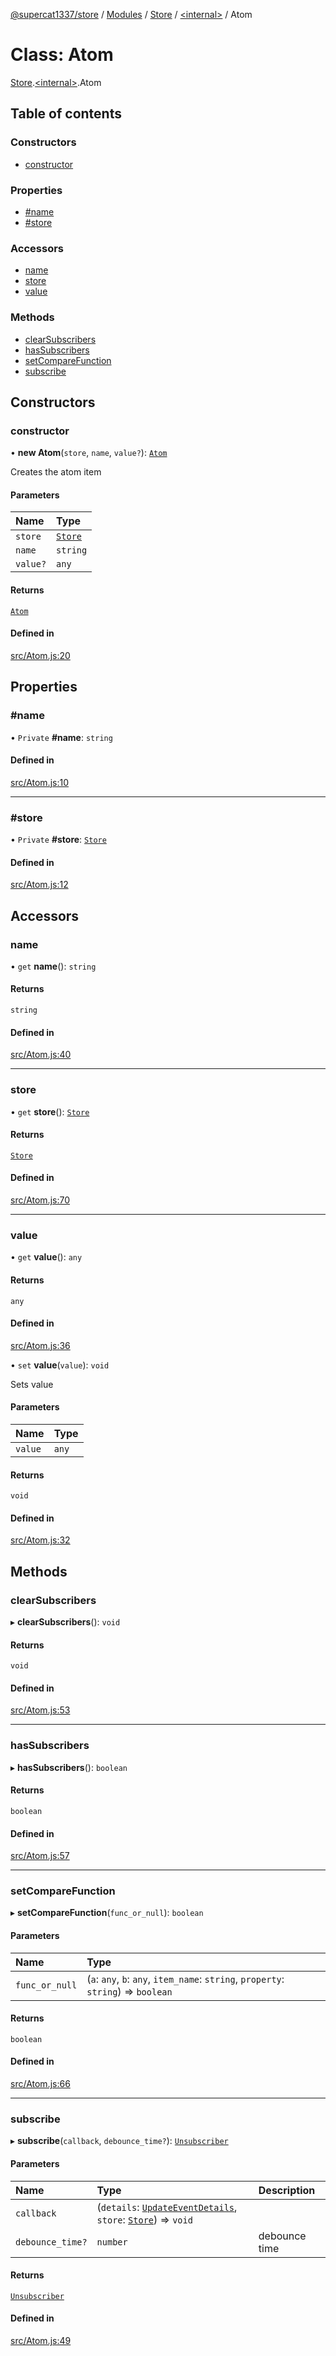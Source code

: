[@supercat1337/store](../README.md) / [Modules](../modules.md) / [Store](../modules/Store.md) / [\<internal\>](../modules/Store._internal_.md) / Atom

# Class: Atom

[Store](../modules/Store.md).[\<internal\>](../modules/Store._internal_.md).Atom

## Table of contents

### Constructors

- [constructor](Store._internal_.Atom.md#constructor)

### Properties

- [#name](Store._internal_.Atom.md##name)
- [#store](Store._internal_.Atom.md##store)

### Accessors

- [name](Store._internal_.Atom.md#name)
- [store](Store._internal_.Atom.md#store)
- [value](Store._internal_.Atom.md#value)

### Methods

- [clearSubscribers](Store._internal_.Atom.md#clearsubscribers)
- [hasSubscribers](Store._internal_.Atom.md#hassubscribers)
- [setCompareFunction](Store._internal_.Atom.md#setcomparefunction)
- [subscribe](Store._internal_.Atom.md#subscribe)

## Constructors

### constructor

• **new Atom**(`store`, `name`, `value?`): [`Atom`](Store._internal_.Atom.md)

Creates the atom item

#### Parameters

| Name | Type |
| :------ | :------ |
| `store` | [`Store`](Store.Store.md) |
| `name` | `string` |
| `value?` | `any` |

#### Returns

[`Atom`](Store._internal_.Atom.md)

#### Defined in

[src/Atom.js:20](https://github.com/supercat911/store/blob/dcf94f9bf5859da8b8a82002f194d5ec1e4d066b/src/Atom.js#L20)

## Properties

### #name

• `Private` **#name**: `string`

#### Defined in

[src/Atom.js:10](https://github.com/supercat911/store/blob/dcf94f9bf5859da8b8a82002f194d5ec1e4d066b/src/Atom.js#L10)

___

### #store

• `Private` **#store**: [`Store`](Store.Store.md)

#### Defined in

[src/Atom.js:12](https://github.com/supercat911/store/blob/dcf94f9bf5859da8b8a82002f194d5ec1e4d066b/src/Atom.js#L12)

## Accessors

### name

• `get` **name**(): `string`

#### Returns

`string`

#### Defined in

[src/Atom.js:40](https://github.com/supercat911/store/blob/dcf94f9bf5859da8b8a82002f194d5ec1e4d066b/src/Atom.js#L40)

___

### store

• `get` **store**(): [`Store`](Store.Store.md)

#### Returns

[`Store`](Store.Store.md)

#### Defined in

[src/Atom.js:70](https://github.com/supercat911/store/blob/dcf94f9bf5859da8b8a82002f194d5ec1e4d066b/src/Atom.js#L70)

___

### value

• `get` **value**(): `any`

#### Returns

`any`

#### Defined in

[src/Atom.js:36](https://github.com/supercat911/store/blob/dcf94f9bf5859da8b8a82002f194d5ec1e4d066b/src/Atom.js#L36)

• `set` **value**(`value`): `void`

Sets value

#### Parameters

| Name | Type |
| :------ | :------ |
| `value` | `any` |

#### Returns

`void`

#### Defined in

[src/Atom.js:32](https://github.com/supercat911/store/blob/dcf94f9bf5859da8b8a82002f194d5ec1e4d066b/src/Atom.js#L32)

## Methods

### clearSubscribers

▸ **clearSubscribers**(): `void`

#### Returns

`void`

#### Defined in

[src/Atom.js:53](https://github.com/supercat911/store/blob/dcf94f9bf5859da8b8a82002f194d5ec1e4d066b/src/Atom.js#L53)

___

### hasSubscribers

▸ **hasSubscribers**(): `boolean`

#### Returns

`boolean`

#### Defined in

[src/Atom.js:57](https://github.com/supercat911/store/blob/dcf94f9bf5859da8b8a82002f194d5ec1e4d066b/src/Atom.js#L57)

___

### setCompareFunction

▸ **setCompareFunction**(`func_or_null`): `boolean`

#### Parameters

| Name | Type |
| :------ | :------ |
| `func_or_null` | (`a`: `any`, `b`: `any`, `item_name`: `string`, `property`: `string`) => `boolean` |

#### Returns

`boolean`

#### Defined in

[src/Atom.js:66](https://github.com/supercat911/store/blob/dcf94f9bf5859da8b8a82002f194d5ec1e4d066b/src/Atom.js#L66)

___

### subscribe

▸ **subscribe**(`callback`, `debounce_time?`): [`Unsubscriber`](../modules/Store.md#unsubscriber)

#### Parameters

| Name | Type | Description |
| :------ | :------ | :------ |
| `callback` | (`details`: [`UpdateEventDetails`](Store.UpdateEventDetails.md), `store`: [`Store`](Store.Store.md)) => `void` |  |
| `debounce_time?` | `number` | debounce time |

#### Returns

[`Unsubscriber`](../modules/Store.md#unsubscriber)

#### Defined in

[src/Atom.js:49](https://github.com/supercat911/store/blob/dcf94f9bf5859da8b8a82002f194d5ec1e4d066b/src/Atom.js#L49)
